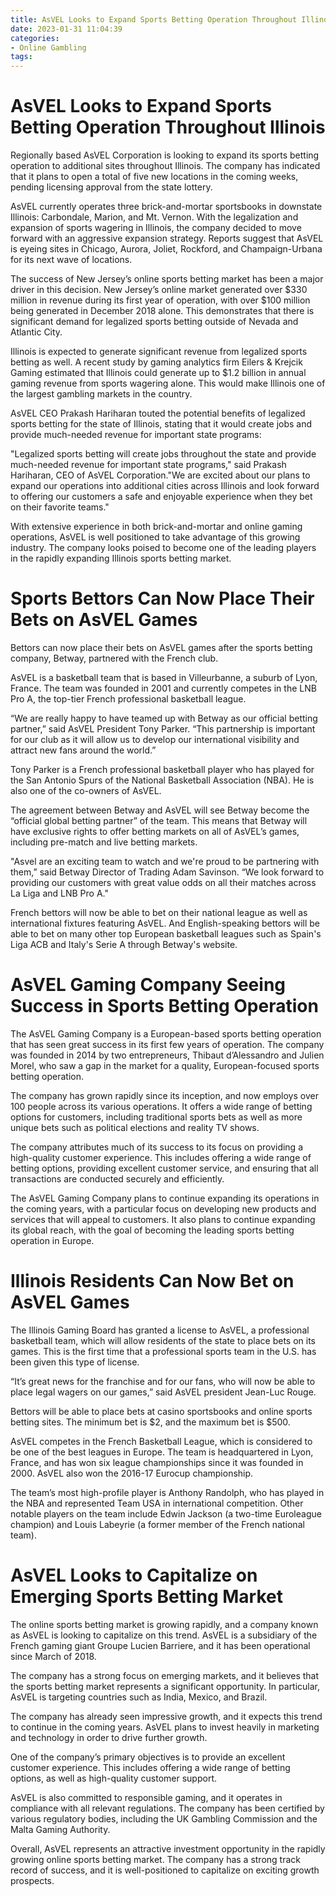 ```yaml
---
title: AsVEL Looks to Expand Sports Betting Operation Throughout Illinois 
date: 2023-01-31 11:04:39
categories:
- Online Gambling
tags:
---
```



#  AsVEL Looks to Expand Sports Betting Operation Throughout Illinois 

Regionally based AsVEL Corporation is looking to expand its sports betting operation to additional sites throughout Illinois. The company has indicated that it plans to open a total of five new locations in the coming weeks, pending licensing approval from the state lottery.

AsVEL currently operates three brick-and-mortar sportsbooks in downstate Illinois: Carbondale, Marion, and Mt. Vernon. With the legalization and expansion of sports wagering in Illinois, the company decided to move forward with an aggressive expansion strategy. Reports suggest that AsVEL is eyeing sites in Chicago, Aurora, Joliet, Rockford, and Champaign-Urbana for its next wave of locations.

The success of New Jersey’s online sports betting market has been a major driver in this decision. New Jersey’s online market generated over $330 million in revenue during its first year of operation, with over $100 million being generated in December 2018 alone. This demonstrates that there is significant demand for legalized sports betting outside of Nevada and Atlantic City.

Illinois is expected to generate significant revenue from legalized sports betting as well. A recent study by gaming analytics firm Eilers & Krejcik Gaming estimated that Illinois could generate up to $1.2 billion in annual gaming revenue from sports wagering alone. This would make Illinois one of the largest gambling markets in the country.

AsVEL CEO Prakash Hariharan touted the potential benefits of legalized sports betting for the state of Illinois, stating that it would create jobs and provide much-needed revenue for important state programs:

"Legalized sports betting will create jobs throughout the state and provide much-needed revenue for important state programs," said Prakash Hariharan, CEO of AsVEL Corporation."We are excited about our plans to expand our operations into additional cities across Illinois and look forward to offering our customers a safe and enjoyable experience when they bet on their favorite teams."

With extensive experience in both brick-and-mortar and online gaming operations, AsVEL is well positioned to take advantage of this growing industry. The company looks poised to become one of the leading players in the rapidly expanding Illinois sports betting market.

#  Sports Bettors Can Now Place Their Bets on AsVEL Games 

Bettors can now place their bets on AsVEL games after the sports betting company, Betway, partnered with the French club. 

AsVEL is a basketball team that is based in Villeurbanne, a suburb of Lyon, France. The team was founded in 2001 and currently competes in the LNB Pro A, the top-tier French professional basketball league.

“We are really happy to have teamed up with Betway as our official betting partner,” said AsVEL President Tony Parker. “This partnership is important for our club as it will allow us to develop our international visibility and attract new fans around the world.” 

Tony Parker is a French professional basketball player who has played for the San Antonio Spurs of the National Basketball Association (NBA). He is also one of the co-owners of AsVEL. 

The agreement between Betway and AsVEL will see Betway become the “official global betting partner” of the team. This means that Betway will have exclusive rights to offer betting markets on all of AsVEL’s games, including pre-match and live betting markets. 

"Asvel are an exciting team to watch and we're proud to be partnering with them,” said Betway Director of Trading Adam Savinson. “We look forward to providing our customers with great value odds on all their matches across La Liga and LNB Pro A." 

French bettors will now be able to bet on their national league as well as international fixtures featuring AsVEL. And English-speaking bettors will be able to bet on many other top European basketball leagues such as Spain's Liga ACB and Italy's Serie A through Betway's website.

#  AsVEL Gaming Company Seeing Success in Sports Betting Operation 

The AsVEL Gaming Company is a European-based sports betting operation that has seen great success in its first few years of operation. The company was founded in 2014 by two entrepreneurs, Thibaut d’Alessandro and Julien Morel, who saw a gap in the market for a quality, European-focused sports betting operation.

The company has grown rapidly since its inception, and now employs over 100 people across its various operations. It offers a wide range of betting options for customers, including traditional sports bets as well as more unique bets such as political elections and reality TV shows.

The company attributes much of its success to its focus on providing a high-quality customer experience. This includes offering a wide range of betting options, providing excellent customer service, and ensuring that all transactions are conducted securely and efficiently.

The AsVEL Gaming Company plans to continue expanding its operations in the coming years, with a particular focus on developing new products and services that will appeal to customers. It also plans to continue expanding its global reach, with the goal of becoming the leading sports betting operation in Europe.

#  Illinois Residents Can Now Bet on AsVEL Games 

The Illinois Gaming Board has granted a license to AsVEL, a professional basketball team, which will allow residents of the state to place bets on its games. This is the first time that a professional sports team in the U.S. has been given this type of license.

“It’s great news for the franchise and for our fans, who will now be able to place legal wagers on our games,” said AsVEL president Jean-Luc Rouge.

Bettors will be able to place bets at casino sportsbooks and online sports betting sites. The minimum bet is $2, and the maximum bet is $500.

AsVEL competes in the French Basketball League, which is considered to be one of the best leagues in Europe. The team is headquartered in Lyon, France, and has won six league championships since it was founded in 2000. AsVEL also won the 2016-17 Eurocup championship.

The team’s most high-profile player is Anthony Randolph, who has played in the NBA and represented Team USA in international competition. Other notable players on the team include Edwin Jackson (a two-time Euroleague champion) and Louis Labeyrie (a former member of the French national team).

#  AsVEL Looks to Capitalize on Emerging Sports Betting Market

The online sports betting market is growing rapidly, and a company known as AsVEL is looking to capitalize on this trend. AsVEL is a subsidiary of the French gaming giant Groupe Lucien Barriere, and it has been operational since March of 2018.

The company has a strong focus on emerging markets, and it believes that the sports betting market represents a significant opportunity. In particular, AsVEL is targeting countries such as India, Mexico, and Brazil.

The company has already seen impressive growth, and it expects this trend to continue in the coming years. AsVEL plans to invest heavily in marketing and technology in order to drive further growth.

One of the company’s primary objectives is to provide an excellent customer experience. This includes offering a wide range of betting options, as well as high-quality customer support.

AsVEL is also committed to responsible gaming, and it operates in compliance with all relevant regulations. The company has been certified by various regulatory bodies, including the UK Gambling Commission and the Malta Gaming Authority.

Overall, AsVEL represents an attractive investment opportunity in the rapidly growing online sports betting market. The company has a strong track record of success, and it is well-positioned to capitalize on exciting growth prospects.